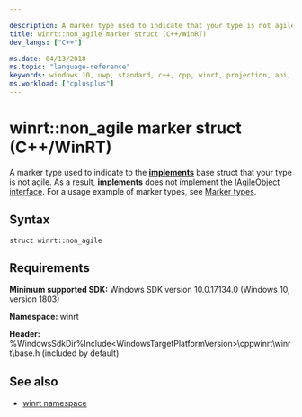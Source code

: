 ```yaml
---

description: A marker type used to indicate that your type is not agile, and consequently does not implement the IAgileObject interface.
title: winrt::non_agile marker struct (C++/WinRT)
dev_langs: ["C++"]

ms.date: 04/13/2018
ms.topic: "language-reference"
keywords: windows 10, uwp, standard, c++, cpp, winrt, projection, api, reference, marker, type
ms.workload: ["cplusplus"]
---
```


# winrt::non_agile marker struct (C++/WinRT)

A marker type used to indicate to the [**implements**](implements.md) base struct that your type is not agile. As a result, **implements** does not implement the [IAgileObject interface](/windows/win32/api/objidlbase/nn-objidlbase-iagileobject). For a usage example of marker types, see [Marker types](implements.md#marker-types).

## Syntax
```cppwinrt
struct winrt::non_agile
```

## Requirements
**Minimum supported SDK:** Windows SDK version 10.0.17134.0 (Windows 10, version 1803)

**Namespace:** winrt

**Header:** %WindowsSdkDir%Include\<WindowsTargetPlatformVersion>\cppwinrt\winrt\base.h (included by default)

## See also 
* [winrt namespace](winrt.md)
